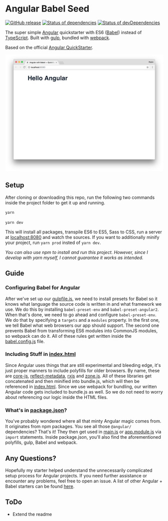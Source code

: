 # Angular Babel Seed
[![GitHub release](https://img.shields.io/github/release/rbnlffl/angular-babel-seed.svg?style=flat-square)](https://github.com/rbnlffl/angular-babel-seed/releases) [![Status of dependencies](https://img.shields.io/david/rbnlffl/angular-babel-seed.svg?style=flat-square)](https://david-dm.org/rbnlffl/angular-babel-seed) [![Status of devDependencies](https://img.shields.io/david/dev/rbnlffl/angular-babel-seed.svg?style=flat-square)](https://david-dm.org/rbnlffl/angular-babel-seed?type=dev)

The super simple [Angular](https://angular.io/) quickstarter with ES6 ([Babel](https://babeljs.io/)) instead of [TypeScript](https://www.typescriptlang.org/). Built with [gulp](http://gulpjs.com/), bundled with [webpack](https://github.com/webpack/webpack).


Based on the official [Angular QuickStarter](https://angular.io/docs/ts/latest/quickstart.html).

![Angular Babel Seed in action](docs/screencap.png)

## Setup
After cloning or downloading this repo, run the following two commands inside the project folder to get it up and running.

    yarn

    yarn dev

This will install all packages, transpile ES6 to ES5, Sass to CSS, run a server at [localhost:8080](http://localhost:8080) and watch the sources. If you want to additionally minify your project, run `yarn prod` insted of `yarn dev`.

_You can also use npm to install and run this project. However, since I develop with yarn myself, I cannot guarantee it works as intended._

## Guide
### Configuring Babel for Angular
After we've set up our [gulpfile.js](gulpfile.js), we need to install presets for Babel so it knows what language the source code is written in and what framework we use. We do this by installing `babel-preset-env` and `babel-preset-angular2`. When that's done, we need to go ahead and configure `babel-preset-env`. We do that by specifying a `targets` and a `modules` property. In the first one, we tell Babel what web browsers our app should support. The second one prevents Babel from transforming ES6 modules into CommonJS modules, so webpack can do it. All of these rules get written inside the [babel.config.js](config/babel.config.js) file.

### Including Stuff in [index.html](src/index.html)
Since Angular uses things that are still experimental and bleeding edge, it's just proper manners to include polyfills for older browsers. By name, these are [core-js](https://github.com/zloirock/core-js), [reflect-metadata](https://www.npmjs.com/package/reflect-metadata), [rxjs](https://www.npmjs.com/package/rxjs) and [zone.js](https://github.com/angular/zone.js/). All of these libraries get concatenated and then minified into bundle.js, which will then be referenced in [index.html](src/index.html). Since we use webpack for bundling, our written Angular code gets included to bundle.js as well. So we do not need to worry about referencing our logic inside the HTML files.

### What's in [package.json](package.json)?
You've probably wondered where all that minty Angular magic comes from. It originates from npm packages. You see all those `@angular/` dependencies? That's it! They then get used in [main.js](src/js/main.js) or [app.module.js](src/js/app.module.js) via `import` statements. Inside package.json, you'll also find the aforementioned polyfills, gulp, Babel and webpack.

## Any Questions?
Hopefully my starter helped understand the unnecessarily complicated setup process for Angular projects. If you need further assistance or encounter any problems, feel free to open an issue. A list of other Angular + Babel starters can be found [here](https://github.com/AngularClass/awesome-angular2#angular-2-in-babel).

## ToDo
* Extend the readme
